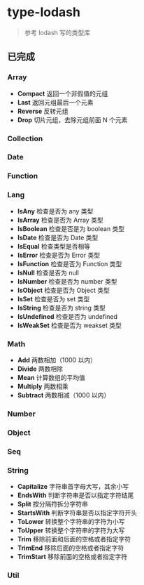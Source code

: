 # type-lodash

> 参考 lodash 写的类型库

## 已完成

### Array

- **Compact** 返回一个非假值的元组
- **Last** 返回元组最后一个元素
- **Reverse** 反转元组
- **Drop** 切片元组，去除元组前面 N 个元素

### Collection

### Date

### Function

### Lang

- **IsAny** 检查是否为 any 类型
- **IsArray** 检查是否为 Array 类型
- **IsBoolean** 检查是否是为 boolean 类型
- **IsDate** 检查是否为 Date 类型
- **IsEqual** 检查类型是否相等
- **IsError** 检查是否为 Error 类型
- **IsFunction** 检查是否为 Function 类型
- **IsNull** 检查是否为 null
- **IsNumber** 检查是否为 number 类型
- **IsObject** 检查是否为 Object 类型
- **IsSet** 检查是否为 set 类型
- **IsString** 检查是否为 string 类型
- **IsUndefined** 检查是否为 undefined
- **IsWeakSet** 检查是否为 weakset 类型

### Math

- **Add** 两数相加（1000 以内）
- **Divide** 两数相除
- **Mean** 计算数组的平均值
- **Multiply** 两数相乘
- **Subtract** 两数相减（1000 以内）

### Number

### Object

### Seq

### String

- **Capitalize** 字符串首字母大写，其余小写
- **EndsWith** 判断字符串是否以指定字符结尾
- **Split** 按分隔符拆分字符串
- **StartsWith** 判断字符串是否以指定字符开头
- **ToLower** 转换整个字符串的字符为小写
- **ToUpper** 转换整个字符串的字符为大写
- **Trim** 移除前面和后面的空格或者指定字符
- **TrimEnd** 移除后面的空格或者指定字符
- **TrimStart** 移除前面的空格或者指定字符

### Util
